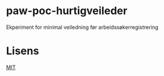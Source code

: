 # paw-poc-hurtigveileder

Ekperiment for minimal veiledning før arbeidssøkerregistrering

# Lisens

[MIT](LICENSE)
